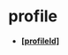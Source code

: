 <!-- generated by markdown-notes-tree -->

# profile

<!-- optional markdown-notes-tree directory description starts here -->

<!-- optional markdown-notes-tree directory description ends here -->

- [**\[profileId\]**](\[profileId])
